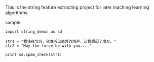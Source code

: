 This is the string feature extracting project for later maching learning algorithms.

sample:

```
import string_demon as sd

str1 = "我住在北方，夜晚听见窗外的雨声，让我想起了南方。"
str2 = "May the force be with you...."

print sd.spam_check(str1)
```

>>> 

